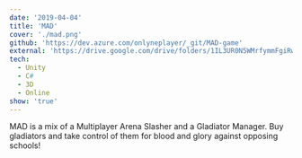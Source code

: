 ```yaml
---
date: '2019-04-04'
title: 'MAD'
cover: './mad.png'
github: 'https://dev.azure.com/onlyneplayer/_git/MAD-game'
external: 'https://drive.google.com/drive/folders/1IL3UR0N5WMrfymmFgiRw3U2i-tb19seO?usp=sharing'
tech:
  - Unity
  - C#
  - 3D
  - Online
show: 'true'
---
```


MAD is a mix of a Multiplayer Arena Slasher and a Gladiator Manager. Buy gladiators and take control of them for blood and glory against opposing schools!
